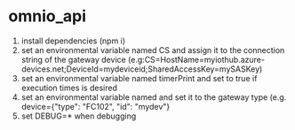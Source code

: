 # omnio_api

1. install dependencies (npm i)
2. set an environmental variable named CS and assign it to the connection string of the gateway device 
(e.g:CS=HostName=myiothub.azure-devices.net;DeviceId=mydeviceid;SharedAccessKey=mySASKey)
3. set an environmental variable named timerPrint and set to true if execution times is desired
4. set an environmental variable named and set it to the gateway type 
(e.g. device={"type": "FC102", "id": "mydev"}
5. set DEBUG=* when debugging 